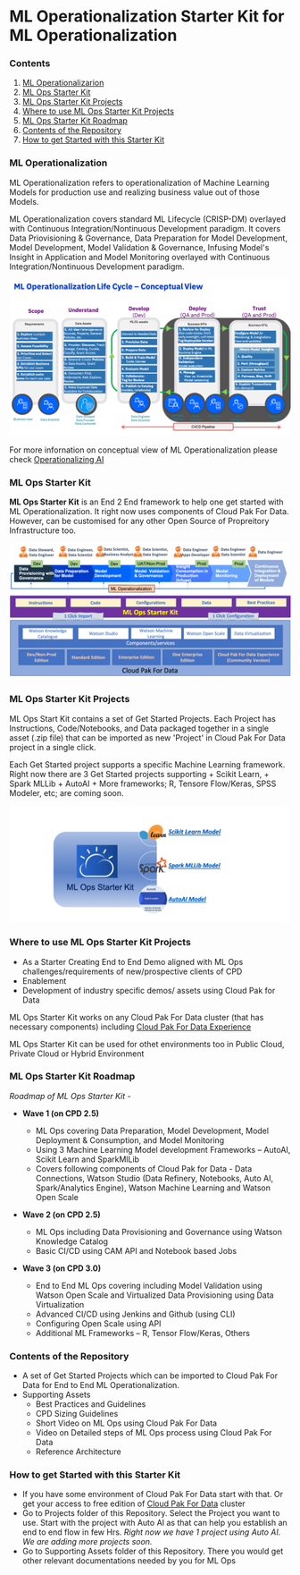 # ML Operationalization Starter Kit for ML Operationalization



### Contents

1. [ML Operationalizarion](#ml-ops-intro)
2. [ML Ops Starter Kit](#ml-ops-starter-kit)
3. [ML Ops Starter Kit Projects](#ml-ops-sk-projects)
4. [Where to use ML Ops Starter Kit Projects](#ml-ops-sk-projects-usage)
5. [ML Ops Starter Kit Roadmap](#ml-ops-sk-roadmap)
6. [Contents of the Repository](#ml-ops-repo-contents)
7. [How to get Started with this Starter Kit](#ml-ops-get-started)



### ML Operationalization<a class="anchor" id="ml-ops-intro">
    
ML Operationalization refers to operationalization of Machine Learning Models for production use and realizing business value out of those Models. 

ML Operationalization covers standard ML Lifecycle (CRISP-DM) overlayed with Continuous Integration/Nontinuous Development paradigm. It covers Data Priovisioning & Governance, Data Preparation for Model Development, Model Development, Model Validation & Governance, Infusing Model's Insight in Application and Model Monitoring overlayed with Continuous Integration/Nontinuous Development paradigm.

![](images/MLOpsConceptialView2.png)

For more infornation on conceptual view of ML Operationalization please check [Operationalizing AI](https://ibm.co/AI-Ops)

### ML Ops Starter Kit<a class="anchor" id="ml-ops-starter-kit">

**ML Ops Starter Kit** is an End 2 End framework to help one get started with ML Operationalization. It right now uses components of Cloud Pak For Data. However, can be customised for any other Open Source of Propreitory Infrastructure too.

![](images/MlOpsStarterKit2.png)

### ML Ops Starter Kit Projects<a class="anchor" id="ml-ops-sk-projects">

ML Ops Start Kit contains a set of Get Started Projects. Each Project has Instructions, Code/Notebooks, and Data packaged together in a single asset (.zip file) that can be imported as new 'Project' in Cloud Pak For Data project in a single click.


Each Get Started project supports a specific Machine Learning framework. Right now there are 3 Get Started projects supporting
    + Scikit Learn, 
    + Spark MLLib 
    + AutoAI
    + More frameworks; R, Tensore Flow/Keras, SPSS Modeler, etc; are coming soon.

![](images/MlOpsFrameworks5.png)

### Where to use ML Ops Starter Kit Projects<a class="anchor" id="ml-ops-sk-projects-usage">

+ As a Starter Creating End to End Demo aligned with ML Ops challenges/requirements of new/prospective clients of CPD
+ Enablement
+ Development of industry specific demos/ assets using Cloud Pak for Data

ML Ops Starter Kit works on any Cloud Pak For Data cluster (that has necessary components) including [Cloud Pak For Data Experience](https://www.ibm.com/cloud/paks/experiences/cloud-pak-for-data) 

ML Ops Starter Kit can be used for othet environments too in Public Cloud, Private Cloud or Hybrid Environment

### ML Ops Starter Kit Roadmap<a class="anchor" id="ml-ops-sk-roadmap">

*Roadmap of ML Ops Starter Kit -*

+ **Wave 1 (on CPD 2.5)**  
    + ML Ops covering Data Preparation, Model Development, Model Deployment & Consumption, and  Model Monitoring
    + Using 3 Machine Learning Model development Frameworks – AutoAI, Scikit Learn and SparkMlLib
    + Covers following components of Cloud Pak for Data - Data Connections, Watson Studio (Data Refinery, Notebooks, Auto AI, Spark/Analytics Engine), Watson Machine Learning and Watson Open Scale

+ **Wave 2 (on CPD 2.5)**  
    + ML Ops including Data Provisioning and Governance using Watson Knowledge Catalog
    + Basic CI/CD using CAM API and Notebook based Jobs

+ **Wave 3 (on CPD 3.0)**  
    + End to End ML Ops covering including Model Validation using Watson Open Scale and Virtualized Data Provisioning using             Data Virtualization
    + Advanced CI/CD using Jenkins and Github (using CLI)
    + Configuring Open Scale using API
    + Additional ML Frameworks – R, Tensor Flow/Keras, Others

### Contents of the Repository<a class="anchor" id="ml-ops-repo-contents">

+ A set of Get Started Projects which can be imported to Cloud Pak For Data for End to End ML Operationalization. 
+ Supporting Assets
    + Best Practices and Guidelines
    + CPD Sizing Guidelines
    + Short Video on ML Ops using Cloud Pak For Data
    + Video on Detailed steps of ML Ops process using Cloud Pak For Data
    + Reference Architecture

### How to get Started with this Starter Kit<a class="anchor" id="ml-ops-get-started">
    
+ If you have some environment of Cloud Pak For Data start with that. Or get your access to free edition of [Cloud Pak For Data](https://www.ibm.com/cloud/paks/experiences/cloud-pak-for-data) cluster
+ Go to Projects folder of this Repository. Select the Project you want to use. Start with the project with Auto AI as that can help you establish an end to end flow in few Hrs. *Right now we have 1 project using Auto AI. We are adding more projects soon.*
+ Go to Supporting Assets folder of this Repository. There you would get other relevant documentations needed by you for ML Ops

